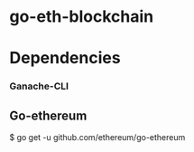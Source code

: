 # go-eth-blockchain

# Dependencies

### Ganache-CLI
## Go-ethereum
$ go get -u github.com/ethereum/go-ethereum
